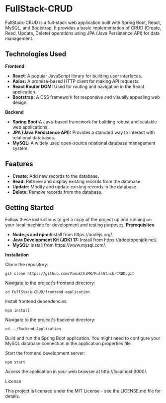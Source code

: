 # FullStack-CRUD

FullStack-CRUD is a full-stack web application built with Spring Boot, React, MySQL, and Bootstrap. It provides a basic implementation of CRUD (Create, Read, Update, Delete) operations using JPA (Java Persistence API) for data management.

## Technologies Used
<b>Frontend</b>
<ul>
  <li><b>React</b>: A popular JavaScript library for building user interfaces.</li>
  <li><b>Axios:</b> A promise-based HTTP client for making API requests.</li>
  <li><b>React Router DOM:</b> Used for routing and navigation in the React application.</li>
  <li><b>Bootstrap:</b> A CSS framework for responsive and visually appealing web design.</li></li>
</ul> 

<b>Backend</b>
<ul>
  <li><b>Spring Boot:</b>A Java-based framework for building robust and scalable web applications.</li>
  <li><b>JPA (Java Persistence API):</b> Provides a standard way to interact with relational databases.</li>
  <li><b> MySQL:</b> A widely used open-source relational database management system.</li>
  
</ul>

## <b>Features</b>
<ul>
   <li><b>Create:</b> Add new records to the database.</li>
  <li><b>Read:</b>  Retrieve and display existing records from the database.</li>
  <li><b>Update:</b> Modify and update existing records in the database.</li>
  <li><b>Delete:</b> Remove records from the database.</li></li>
  
</ul>

        
        
       
  ## Getting Started

Follow these instructions to get a copy of the project up and running on your local machine for development and testing purposes.
<b>Prerequisites</b>
<ul>
  <li><b>Node.js and npm:</b>Install from https://nodejs.org/.</li>
  <li><b>Java Development Kit (JDK) 17:</b> Install from https://adoptopenjdk.net/.</li>
  <li><b> MySQL:</b> Install from https://www.mysql.com/.</li>
  
</ul>

<b>Installation</b>

Clone the repository:

    git clone https://github.com/VimukthiMK/FullStack-CRUD.git

Navigate to the project's frontend directory:

    cd FullStack-CRUD/frontend-application

Install frontend dependencies:

    npm install

Navigate to the project's backend directory:

    cd ../Backend-Application

Build and run the Spring Boot application. You might need to configure your MySQL database connection in the application.properties file.

Start the frontend development server:

    npm start

Access the application in your web browser at http://localhost:3000/.

License

This project is licensed under the MIT License - see the LICENSE.md file for details.

